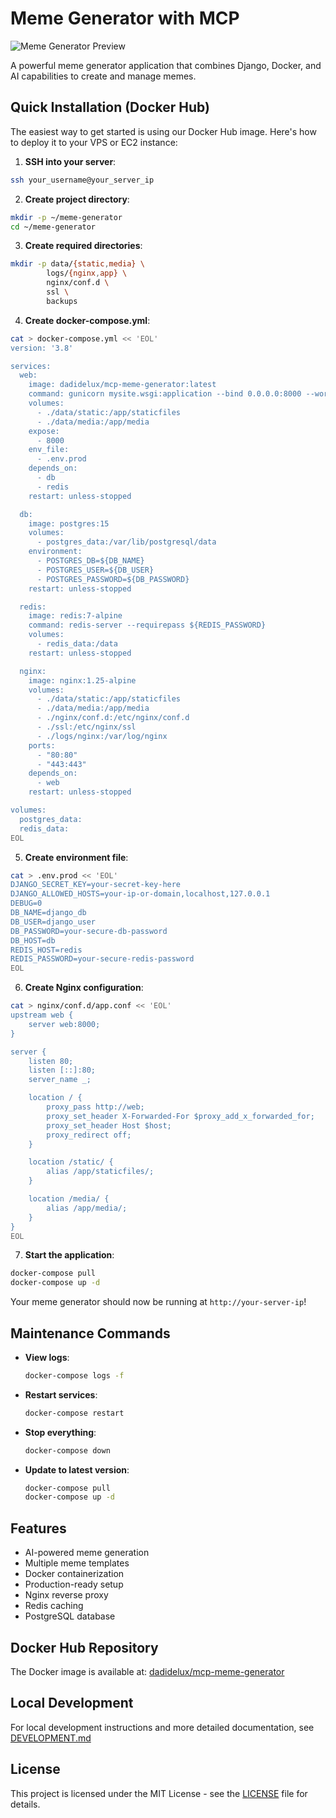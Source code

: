 # Meme Generator with MCP

![Meme Generator Preview](read_me_img_2.png)

A powerful meme generator application that combines Django, Docker, and AI capabilities to create and manage memes.

## Quick Installation (Docker Hub)

The easiest way to get started is using our Docker Hub image. Here's how to deploy it to your VPS or EC2 instance:

1. **SSH into your server**:
```bash
ssh your_username@your_server_ip
```

2. **Create project directory**:
```bash
mkdir -p ~/meme-generator
cd ~/meme-generator
```

3. **Create required directories**:
```bash
mkdir -p data/{static,media} \
        logs/{nginx,app} \
        nginx/conf.d \
        ssl \
        backups
```

4. **Create docker-compose.yml**:
```bash
cat > docker-compose.yml << 'EOL'
version: '3.8'

services:
  web:
    image: dadidelux/mcp-meme-generator:latest
    command: gunicorn mysite.wsgi:application --bind 0.0.0.0:8000 --workers=4 --threads=2
    volumes:
      - ./data/static:/app/staticfiles
      - ./data/media:/app/media
    expose:
      - 8000
    env_file:
      - .env.prod
    depends_on:
      - db
      - redis
    restart: unless-stopped

  db:
    image: postgres:15
    volumes:
      - postgres_data:/var/lib/postgresql/data
    environment:
      - POSTGRES_DB=${DB_NAME}
      - POSTGRES_USER=${DB_USER}
      - POSTGRES_PASSWORD=${DB_PASSWORD}
    restart: unless-stopped

  redis:
    image: redis:7-alpine
    command: redis-server --requirepass ${REDIS_PASSWORD}
    volumes:
      - redis_data:/data
    restart: unless-stopped

  nginx:
    image: nginx:1.25-alpine
    volumes:
      - ./data/static:/app/staticfiles
      - ./data/media:/app/media
      - ./nginx/conf.d:/etc/nginx/conf.d
      - ./ssl:/etc/nginx/ssl
      - ./logs/nginx:/var/log/nginx
    ports:
      - "80:80"
      - "443:443"
    depends_on:
      - web
    restart: unless-stopped

volumes:
  postgres_data:
  redis_data:
EOL
```

5. **Create environment file**:
```bash
cat > .env.prod << 'EOL'
DJANGO_SECRET_KEY=your-secret-key-here
DJANGO_ALLOWED_HOSTS=your-ip-or-domain,localhost,127.0.0.1
DEBUG=0
DB_NAME=django_db
DB_USER=django_user
DB_PASSWORD=your-secure-db-password
DB_HOST=db
REDIS_HOST=redis
REDIS_PASSWORD=your-secure-redis-password
EOL
```

6. **Create Nginx configuration**:
```bash
cat > nginx/conf.d/app.conf << 'EOL'
upstream web {
    server web:8000;
}

server {
    listen 80;
    listen [::]:80;
    server_name _;

    location / {
        proxy_pass http://web;
        proxy_set_header X-Forwarded-For $proxy_add_x_forwarded_for;
        proxy_set_header Host $host;
        proxy_redirect off;
    }

    location /static/ {
        alias /app/staticfiles/;
    }

    location /media/ {
        alias /app/media/;
    }
}
EOL
```

7. **Start the application**:
```bash
docker-compose pull
docker-compose up -d
```

Your meme generator should now be running at `http://your-server-ip`!

## Maintenance Commands

- **View logs**:
  ```bash
  docker-compose logs -f
  ```

- **Restart services**:
  ```bash
  docker-compose restart
  ```

- **Stop everything**:
  ```bash
  docker-compose down
  ```

- **Update to latest version**:
  ```bash
  docker-compose pull
  docker-compose up -d
  ```

## Features

- AI-powered meme generation
- Multiple meme templates
- Docker containerization
- Production-ready setup
- Nginx reverse proxy
- Redis caching
- PostgreSQL database

## Docker Hub Repository

The Docker image is available at: [dadidelux/mcp-meme-generator](https://hub.docker.com/repository/docker/dadidelux/mcp-meme-generator/general)

## Local Development

For local development instructions and more detailed documentation, see [DEVELOPMENT.md](DEVELOPMENT.md)

## License

This project is licensed under the MIT License - see the [LICENSE](LICENSE) file for details.